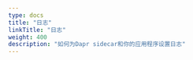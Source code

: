 ```yaml
---
type: docs
title: "日志"
linkTitle: "日志"
weight: 400
description: "如何为Dapr sidecar和你的应用程序设置日志"
---
```



